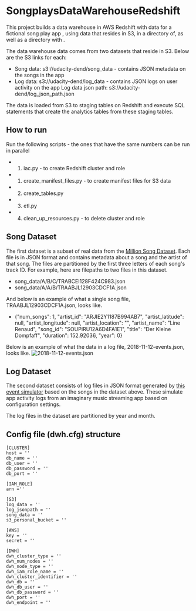 # SongplaysDataWarehouseRedshift
This project builds a data warehouse in AWS Redshift with data for a fictional song play app , using data that resides in S3, in a directory of, as well as a directory with .

The data warehouse data comes from two datasets that reside in S3. Below are the S3 links for each:

- Song data: s3://udacity-dend/song_data - contains JSON metadata on the songs in the app
- Log data: s3://udacity-dend/log_data - contains JSON logs on user activity on the app
Log data json path: s3://udacity-dend/log_json_path.json

The data is loaded from S3 to staging tables on Redshift and execute SQL statements that create the analytics tables from these staging tables.

## How to run
Run the following scripts - the ones that have the same numbers can be run in parallel
- 1) iac.py - to create Redshift cluster and role
- 1) create_manifest_files.py - to create manifest files for S3 data
- 2) create_tables.py
- 3) etl.py
- 4) clean_up_resources.py - to delete cluster and role

## Song Dataset
The first dataset is a subset of real data from the [Million Song Dataset](https://labrosa.ee.columbia.edu/millionsong/). Each file is in JSON format and contains metadata about a song and the artist of that song. The files are partitioned by the first three letters of each song's track ID. For example, here are filepaths to two files in this dataset.
- song_data/A/B/C/TRABCEI128F424C983.json
- song_data/A/A/B/TRAABJL12903CDCF1A.json

And below is an example of what a single song file, TRAABJL12903CDCF1A.json, looks like.
- {"num_songs": 1, "artist_id": "ARJIE2Y1187B994AB7", "artist_latitude": null, "artist_longitude": null, "artist_location": "", "artist_name": "Line Renaud", "song_id": "SOUPIRU12A6D4FA1E1", "title": "Der Kleine Dompfaff", "duration": 152.92036, "year": 0}

Below is an example of what the data in a log file, 2018-11-12-events.json, looks like.
![ 2018-11-12-events.json](https://classroom.udacity.com/nanodegrees/nd027/parts/69a25b76-3ebd-4b72-b7cb-03d82da12844/modules/58ff61b9-a54f-496d-b4c7-fa22750f6c76/lessons/b3ce1791-9545-4187-b1fc-1e29cc81f2b0/concepts/fa049d13-5e15-4333-b909-f1f6f0ce36a5# "Log data")

## Log Dataset
The second dataset consists of log files in JSON format generated by [this event simulator](https://github.com/Interana/eventsim) based on the songs in the dataset above. These simulate app activity logs from an imaginary music streaming app based on configuration settings.

The log files in the dataset are partitioned by year and month.


## Config file (dwh.cfg) structure
```
[CLUSTER]
host = ''
db_name = ''
db_user = ''
db_password = ''
db_port = ''

[IAM_ROLE]
arn =''

[S3]
log_data = ''
log_jsonpath = ''
song_data = ''
s3_personal_bucket = ''

[AWS]
key = ''
secret = ''

[DWH]
dwh_cluster_type = ''
dwh_num_nodes = ''
dwh_node_type = ''
dwh_iam_role_name = ''
dwh_cluster_identifier = ''
dwh_db = ''
dwh_db_user = ''
dwh_db_password = ''
dwh_port = ''
dwh_endpoint = ''
```